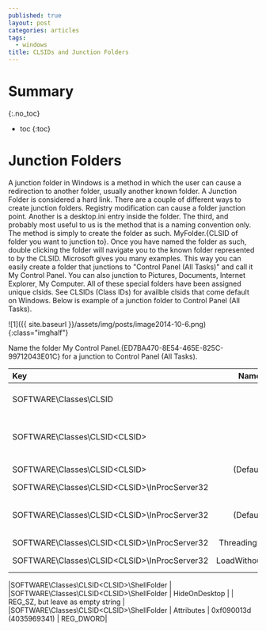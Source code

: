 ```yaml
---
published: true
layout: post
categories: articles
tags:
  - windows
title: CLSIDs and Junction Folders
---
```

# Summary
{:.no_toc}

* toc
{:toc}

# Junction Folders

A junction folder in Windows is a method in which the user can cause a redirection to another folder, usually another known folder. A Junction Folder is considered a hard link. There are a couple of different ways to create junction folders. Registry modification can cause a folder junction point. Another is a desktop.ini entry inside the folder. The third, and probably most useful to us is the method that is a naming convention only. The method is simply to create the folder as such. MyFolder.{CLSID of folder you want to junction to}. Once you have named the folder as such, double clicking the folder will navigate you to the known folder represented to by the CLSID. Microsoft gives you many examples. This way you can easily create a folder that junctions to "Control Panel (All Tasks)" and call it My Control Panel. You can also junction to Pictures, Documents, Internet Explorer, My Computer. All of these special folders have been assigned unique clsids. See CLSIDs (Class IDs) for availble clsids that come default on Windows. Below is example of a junction folder to Control Panel (All Tasks).

![1]({{ site.baseurl }}/assets/img/posts/image2014-10-6.png){:class="imghalf"}

Name the folder My Control Panel.{ED7BA470-8E54-465E-825C-99712043E01C} for a junction to Control Panel (All Tasks).





| Key           | Name          | Value         | Notes         |
| :----------   | :-----------: | :-----------: | :-----------  |
| SOFTWARE\Classes\CLSID  | | | This has not always been created in HKEY_CURRENT_USER |
| SOFTWARE\Classes\CLSID\<CLSID>  | | | Create your own CLSID, not one that is already being used on the system |
| SOFTWARE\Classes\CLSID\<CLSID>  |(Default)| Name of Class |This is optional. Many classes have names |  	 
| SOFTWARE\Classes\CLSID\<CLSID>\InProcServer32 |
| SOFTWARE\Classes\CLSID\<CLSID>\InProcServer32 | (Default) | <Path To Dll> | This is the path to the dll. The dll must match the architecture of the OS. |
|SOFTWARE\Classes\CLSID\<CLSID>\InProcServer32  |	ThreadingModel|Apartment |REG_SZ|
|SOFTWARE\Classes\CLSID\<CLSID>\InProcServer32  |	LoadWithoutCOM| |REG_SZ, but leave as empty string|
  	  	  	 
|SOFTWARE\Classes\CLSID\<CLSID>\ShellFolder |	  	  	 
|SOFTWARE\Classes\CLSID\<CLSID>\ShellFolder |	HideOnDesktop  |     |  	REG_SZ, but leave as empty string |
|SOFTWARE\Classes\CLSID\<CLSID>\ShellFolder |	Attributes |	0xf090013d (4035969341)  | REG_DWORD|
